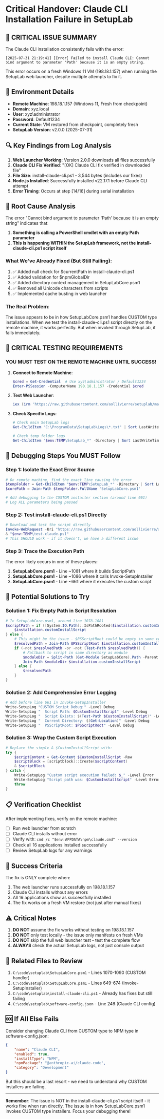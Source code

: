 # Critical Handover: Claude CLI Installation Failure in SetupLab

## 🚨 CRITICAL ISSUE SUMMARY

The Claude CLI installation consistently fails with the error:
```
[2025-07-31 21:19:41] [Error] Failed to install Claude CLI: Cannot bind argument to parameter 'Path' because it is an empty string.
```

This error occurs on a fresh Windows 11 VM (198.18.1.157) when running the SetupLab web launcher, despite multiple attempts to fix it.

## 📍 Environment Details

- **Remote Machine**: 198.18.1.157 (Windows 11, Fresh from checkpoint)
- **Domain**: xyz.local
- **User**: xyz\administrator
- **Password**: Default1234
- **Current State**: VM restored from checkpoint, completely fresh
- **SetupLab Version**: v2.0.0 (2025-07-31)

## 🔍 Key Findings from Log Analysis

1. **Web Launcher Working**: Version 2.0.0 downloads all files successfully
2. **Claude CLI Fix Verified**: "[OK] Claude CLI fix verified in downloaded file"
3. **File Size**: install-claude-cli.ps1 - 3,544 bytes (includes our fixes)
4. **Node.js Installed**: Successfully installed v22.17.1 before Claude CLI attempt
5. **Error Timing**: Occurs at step [14/16] during serial installation

## 🐛 Root Cause Analysis

The error "Cannot bind argument to parameter 'Path' because it is an empty string" indicates that:

1. **Something is calling a PowerShell cmdlet with an empty Path parameter**
2. **This is happening WITHIN the SetupLab framework, not the install-claude-cli.ps1 script itself**

### What We've Already Fixed (But Still Failing):

1. ✅ Added null check for $currentPath in install-claude-cli.ps1
2. ✅ Added validation for $npmGlobalDir 
3. ✅ Added directory context management in SetupLabCore.psm1
4. ✅ Removed all Unicode characters from scripts
5. ✅ Implemented cache busting in web launcher

### The Real Problem:

The issue appears to be in how SetupLabCore.psm1 handles CUSTOM type installations. When we test the install-claude-cli.ps1 script directly on the remote machine, it works perfectly. But when invoked through SetupLab, it fails immediately.

## 🎯 CRITICAL TESTING REQUIREMENTS

### YOU MUST TEST ON THE REMOTE MACHINE UNTIL SUCCESS!

1. **Connect to Remote Machine**:
   ```powershell
   $cred = Get-Credential  # Use xyz\administrator / Default1234
   Enter-PSSession -ComputerName 198.18.1.157 -Credential $cred
   ```

2. **Test Web Launcher**:
   ```powershell
   iex (irm 'https://raw.githubusercontent.com/aollivierre/setuplab/main/SetupLab-WebLauncher-NoCache.ps1')
   ```

3. **Check Specific Logs**:
   ```powershell
   # Check main SetupLab logs
   Get-ChildItem "C:\ProgramData\SetupLab\Logs\*.txt" | Sort LastWriteTime -Desc | Select -First 1 | Get-Content

   # Check temp folder logs
   Get-ChildItem "$env:TEMP\SetupLab_*" -Directory | Sort LastWriteTime -Desc | Select -First 1
   ```

## 🔧 Debugging Steps You MUST Follow

### Step 1: Isolate the Exact Error Source

```powershell
# On remote machine, find the exact line causing the error
$tempFolder = Get-ChildItem "$env:TEMP\SetupLab_*" -Directory | Sort LastWriteTime -Desc | Select -First 1
$corePath = Join-Path $tempFolder.FullName "SetupLabCore.psm1"

# Add debugging to the CUSTOM installer section (around line 661)
# Log ALL parameters being passed
```

### Step 2: Test install-claude-cli.ps1 Directly

```powershell
# Download and test the script directly
Invoke-WebRequest -Uri "https://raw.githubusercontent.com/aollivierre/setuplab/main/install-claude-cli.ps1" -OutFile "$env:TEMP\test-claude.ps1"
& "$env:TEMP\test-claude.ps1"
# This SHOULD work - if it doesn't, we have a different issue
```

### Step 3: Trace the Execution Path

The error likely occurs in one of these places:
1. **SetupLabCore.psm1** - Line ~1081 where it builds $scriptPath
2. **SetupLabCore.psm1** - Line ~1086 where it calls Invoke-SetupInstaller
3. **SetupLabCore.psm1** - Line ~661 where it executes the custom script

## 🚀 Potential Solutions to Try

### Solution 1: Fix Empty Path in Script Resolution

```powershell
# In SetupLabCore.psm1, around line 1078-1081
$scriptPath = if ([System.IO.Path]::IsPathRooted($installation.customInstallScript)) {
    $installation.customInstallScript
} else {
    # This might be the issue - $PSScriptRoot could be empty in some contexts
    $resolvedPath = Join-Path $PSScriptRoot $installation.customInstallScript
    if (-not $resolvedPath -or -not (Test-Path $resolvedPath)) {
        # Fallback to script in same directory as module
        $moduleDir = Split-Path (Get-Module SetupLabCore).Path -Parent
        Join-Path $moduleDir $installation.customInstallScript
    } else {
        $resolvedPath
    }
}
```

### Solution 2: Add Comprehensive Error Logging

```powershell
# Add before line 661 in Invoke-SetupInstaller
Write-SetupLog "CUSTOM Script Debug:" -Level Debug
Write-SetupLog "  Script Path: $CustomInstallScript" -Level Debug
Write-SetupLog "  Script Exists: $(Test-Path $CustomInstallScript)" -Level Debug
Write-SetupLog "  Current Directory: $(Get-Location)" -Level Debug
Write-SetupLog "  PSScriptRoot: $PSScriptRoot" -Level Debug
```

### Solution 3: Wrap the Custom Script Execution

```powershell
# Replace the simple & $CustomInstallScript with:
try {
    $scriptContent = Get-Content $CustomInstallScript -Raw
    $scriptBlock = [scriptblock]::Create($scriptContent)
    & $scriptBlock
} catch {
    Write-SetupLog "Custom script execution failed: $_" -Level Error
    Write-SetupLog "Script path was: $CustomInstallScript" -Level Error
    throw
}
```

## 📋 Verification Checklist

After implementing fixes, verify on the remote machine:

- [ ] Run web launcher from scratch
- [ ] Claude CLI installs without error
- [ ] Verify with: `cmd /c "$env:APPDATA\npm\claude.cmd" --version`
- [ ] Check all 16 applications installed successfully
- [ ] Review SetupLab logs for any warnings

## 🎯 Success Criteria

The fix is ONLY complete when:
1. The web launcher runs successfully on 198.18.1.157
2. Claude CLI installs without any errors
3. All 16 applications show as successfully installed
4. The fix works on a fresh VM restore (not just after manual fixes)

## ⚠️ Critical Notes

1. **DO NOT** assume the fix works without testing on 198.18.1.157
2. **DO NOT** only test locally - the issue only manifests on fresh VMs
3. **DO NOT** skip the full web launcher test - test the complete flow
4. **ALWAYS** check the actual SetupLab logs, not just console output

## 🔗 Related Files to Review

1. `C:\code\setuplab\SetupLabCore.psm1` - Lines 1070-1090 (CUSTOM handler)
2. `C:\code\setuplab\SetupLabCore.psm1` - Lines 649-674 (Invoke-SetupInstaller)
3. `C:\code\setuplab\install-claude-cli.ps1` - Already has fixes but still failing
4. `C:\code\setuplab\software-config.json` - Line 248 (Claude CLI config)

## 🆘 If All Else Fails

Consider changing Claude CLI from CUSTOM type to NPM type in software-config.json:
```json
{
    "name": "Claude CLI",
    "enabled": true,
    "installType": "NPM",
    "npmPackage": "@anthropic-ai/claude-code",
    "category": "Development"
}
```

But this should be a last resort - we need to understand why CUSTOM installers are failing.

---

**Remember**: The issue is NOT in the install-claude-cli.ps1 script itself - it works fine when run directly. The issue is in how SetupLabCore.psm1 invokes CUSTOM type installers. Focus your debugging there!